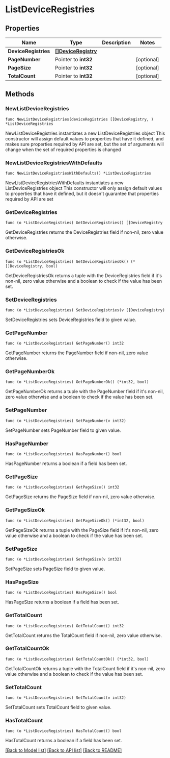 # ListDeviceRegistries

## Properties

Name | Type | Description | Notes
------------ | ------------- | ------------- | -------------
**DeviceRegistries** | [**[]DeviceRegistry**](DeviceRegistry.md) |  | 
**PageNumber** | Pointer to **int32** |  | [optional] 
**PageSize** | Pointer to **int32** |  | [optional] 
**TotalCount** | Pointer to **int32** |  | [optional] 

## Methods

### NewListDeviceRegistries

`func NewListDeviceRegistries(deviceRegistries []DeviceRegistry, ) *ListDeviceRegistries`

NewListDeviceRegistries instantiates a new ListDeviceRegistries object
This constructor will assign default values to properties that have it defined,
and makes sure properties required by API are set, but the set of arguments
will change when the set of required properties is changed

### NewListDeviceRegistriesWithDefaults

`func NewListDeviceRegistriesWithDefaults() *ListDeviceRegistries`

NewListDeviceRegistriesWithDefaults instantiates a new ListDeviceRegistries object
This constructor will only assign default values to properties that have it defined,
but it doesn't guarantee that properties required by API are set

### GetDeviceRegistries

`func (o *ListDeviceRegistries) GetDeviceRegistries() []DeviceRegistry`

GetDeviceRegistries returns the DeviceRegistries field if non-nil, zero value otherwise.

### GetDeviceRegistriesOk

`func (o *ListDeviceRegistries) GetDeviceRegistriesOk() (*[]DeviceRegistry, bool)`

GetDeviceRegistriesOk returns a tuple with the DeviceRegistries field if it's non-nil, zero value otherwise
and a boolean to check if the value has been set.

### SetDeviceRegistries

`func (o *ListDeviceRegistries) SetDeviceRegistries(v []DeviceRegistry)`

SetDeviceRegistries sets DeviceRegistries field to given value.


### GetPageNumber

`func (o *ListDeviceRegistries) GetPageNumber() int32`

GetPageNumber returns the PageNumber field if non-nil, zero value otherwise.

### GetPageNumberOk

`func (o *ListDeviceRegistries) GetPageNumberOk() (*int32, bool)`

GetPageNumberOk returns a tuple with the PageNumber field if it's non-nil, zero value otherwise
and a boolean to check if the value has been set.

### SetPageNumber

`func (o *ListDeviceRegistries) SetPageNumber(v int32)`

SetPageNumber sets PageNumber field to given value.

### HasPageNumber

`func (o *ListDeviceRegistries) HasPageNumber() bool`

HasPageNumber returns a boolean if a field has been set.

### GetPageSize

`func (o *ListDeviceRegistries) GetPageSize() int32`

GetPageSize returns the PageSize field if non-nil, zero value otherwise.

### GetPageSizeOk

`func (o *ListDeviceRegistries) GetPageSizeOk() (*int32, bool)`

GetPageSizeOk returns a tuple with the PageSize field if it's non-nil, zero value otherwise
and a boolean to check if the value has been set.

### SetPageSize

`func (o *ListDeviceRegistries) SetPageSize(v int32)`

SetPageSize sets PageSize field to given value.

### HasPageSize

`func (o *ListDeviceRegistries) HasPageSize() bool`

HasPageSize returns a boolean if a field has been set.

### GetTotalCount

`func (o *ListDeviceRegistries) GetTotalCount() int32`

GetTotalCount returns the TotalCount field if non-nil, zero value otherwise.

### GetTotalCountOk

`func (o *ListDeviceRegistries) GetTotalCountOk() (*int32, bool)`

GetTotalCountOk returns a tuple with the TotalCount field if it's non-nil, zero value otherwise
and a boolean to check if the value has been set.

### SetTotalCount

`func (o *ListDeviceRegistries) SetTotalCount(v int32)`

SetTotalCount sets TotalCount field to given value.

### HasTotalCount

`func (o *ListDeviceRegistries) HasTotalCount() bool`

HasTotalCount returns a boolean if a field has been set.


[[Back to Model list]](../README.md#documentation-for-models) [[Back to API list]](../README.md#documentation-for-api-endpoints) [[Back to README]](../README.md)



